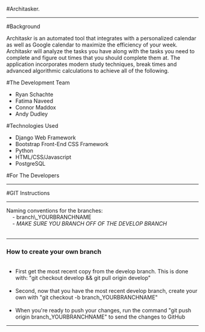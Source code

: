 #Architasker.
<hr>
#Background
<p>Architaskr is an automated tool that integrates with a personalized calendar as well as Google calendar to maximize the efficiency of your week. Architaskr will analyze the tasks you have along with the tasks you need to complete and figure out times that you should complete them at. The application incorporates modern study techniques, break times and advanced algorithmic calculations to achieve all of the following.</p>
#The Development Team
<ul>
  <li>Ryan Schachte</li>
  <li>Fatima Naveed</li>
  <li>Connor Maddox</li>
  <li>Andy Dudley</li>
</ul>
#Technologies Used
<ul>
  <li>Django Web Framework</li>
  <li>Bootstrap Front-End CSS Framework</li>
  <li>Python</li>
  <li>HTML/CSS/Javascript</li>
  <li>PostgreSQL</li>
</ul>



#For The Developers
<hr>
#GIT Instructions

<hr>
Naming conventions for the branches:<br>
&nbsp;&nbsp;&nbsp; - branch\_YOURBRANCHNAME<br>
&nbsp;&nbsp;&nbsp; - <i>MAKE SURE YOU BRANCH OFF OF THE DEVELOP BRANCH</i><br><br>
<hr>
<h3>How to create your own branch</h3>
<ul>
&nbsp;&nbsp;&nbsp; <li> First get the most recent copy from the develop branch. This is done with: "git checkout develop && git pull origin develop"</li>
&nbsp;&nbsp;&nbsp; <li> Second, now that you have the most recent develop branch, create your own with "git checkout -b branch_YOURBRANCHNAME"</li>
&nbsp;&nbsp;&nbsp; <li> When you're ready to push your changes, run the command "git push origin branch_YOURBRANCHNAME" to send the changes to GitHub</li>
</ul>
<hr>
